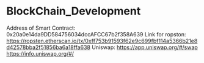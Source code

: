 # BlockChain_Development
Address of Smart Contract: 0x20a0e14da9DD584756034dccAFCC67b2f358A639
Link for ropston: https://ropsten.etherscan.io/tx/0xff753b91593f62e9c699fbf114a5366b21e8d42578bba2f51856ba6a18ffa638
Uniswap: https://app.uniswap.org/#/swap
https://info.uniswap.org/#/
